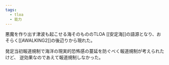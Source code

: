 ```yaml
---
tags:
  - tloa
  - 能力
---
```

悪魔を作り出す津波も起こせる海そのもののTLOA
[[安定海]]の語源となり、おそらく[[AWALKING2]]の後辺りから現れた。　

発足当初報道規制で海洋の現実的恐怖感の蔓延を防ぐべく報道規制が考えられたけど、
逆効果なのであえて報道規制しなかった。
